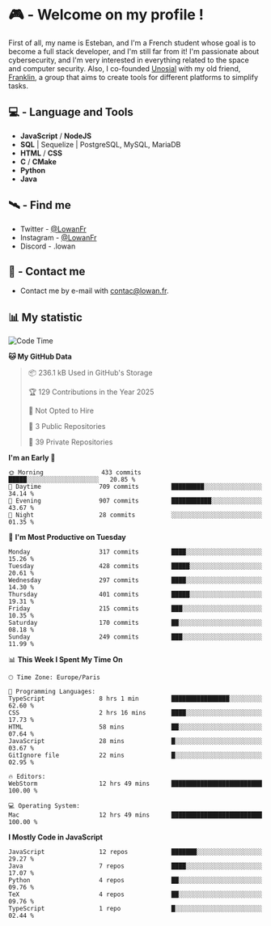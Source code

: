 # 🎮 - Welcome on my profile !
First of all, my name is Esteban, and I'm a French student whose goal is to become a full stack developer, and I'm still far from it!
I'm passionate about cybersecurity, and I'm very interested in everything related to the space and computer security.
Also, I co-founded [Unosial](https://github.com/Unosial) with my old friend, [Franklin](https://github.com/AbaFranklin/), a group that aims to create tools for different platforms to simplify tasks. 



## 💻 - Language and Tools
- **JavaScript** / **NodeJS**
- **SQL** | Sequelize | PostgreSQL, MySQL, MariaDB
- **HTML** / **CSS**
- **C** / **CMake**
- **Python**
- **Java**

## 🛰️ - Find me

 - Twitter - [@LowanFr](https://twitter.com/LowanFr/)
 - Instagram - [@LowanFr](https://instagram.com/LowanFr)
 - Discord -  .lowan
 
## 📡 - Contact me
 - Contact me by e-mail with [contac@lowan.fr](mailto:contact@lowan.fr).

## 📊 My statistic
<!--START_SECTION:waka-->
![Code Time](http://img.shields.io/badge/Code%20Time-1%2C308%20hrs%2026%20mins-blue)

**🐱 My GitHub Data** 

> 📦 236.1 kB Used in GitHub's Storage 
 > 
> 🏆 129 Contributions in the Year 2025
 > 
> 🚫 Not Opted to Hire
 > 
> 📜 3 Public Repositories 
 > 
> 🔑 39 Private Repositories 
 > 
**I'm an Early 🐤** 

```text
🌞 Morning                433 commits         █████░░░░░░░░░░░░░░░░░░░░   20.85 % 
🌆 Daytime                709 commits         █████████░░░░░░░░░░░░░░░░   34.14 % 
🌃 Evening                907 commits         ███████████░░░░░░░░░░░░░░   43.67 % 
🌙 Night                  28 commits          ░░░░░░░░░░░░░░░░░░░░░░░░░   01.35 % 
```
📅 **I'm Most Productive on Tuesday** 

```text
Monday                   317 commits         ████░░░░░░░░░░░░░░░░░░░░░   15.26 % 
Tuesday                  428 commits         █████░░░░░░░░░░░░░░░░░░░░   20.61 % 
Wednesday                297 commits         ████░░░░░░░░░░░░░░░░░░░░░   14.30 % 
Thursday                 401 commits         █████░░░░░░░░░░░░░░░░░░░░   19.31 % 
Friday                   215 commits         ███░░░░░░░░░░░░░░░░░░░░░░   10.35 % 
Saturday                 170 commits         ██░░░░░░░░░░░░░░░░░░░░░░░   08.18 % 
Sunday                   249 commits         ███░░░░░░░░░░░░░░░░░░░░░░   11.99 % 
```


📊 **This Week I Spent My Time On** 

```text
🕑︎ Time Zone: Europe/Paris

💬 Programming Languages: 
TypeScript               8 hrs 1 min         ████████████████░░░░░░░░░   62.60 % 
CSS                      2 hrs 16 mins       ████░░░░░░░░░░░░░░░░░░░░░   17.73 % 
HTML                     58 mins             ██░░░░░░░░░░░░░░░░░░░░░░░   07.64 % 
JavaScript               28 mins             █░░░░░░░░░░░░░░░░░░░░░░░░   03.67 % 
GitIgnore file           22 mins             █░░░░░░░░░░░░░░░░░░░░░░░░   02.95 % 

🔥 Editors: 
WebStorm                 12 hrs 49 mins      █████████████████████████   100.00 % 

💻 Operating System: 
Mac                      12 hrs 49 mins      █████████████████████████   100.00 % 
```

**I Mostly Code in JavaScript** 

```text
JavaScript               12 repos            ███████░░░░░░░░░░░░░░░░░░   29.27 % 
Java                     7 repos             ████░░░░░░░░░░░░░░░░░░░░░   17.07 % 
Python                   4 repos             ██░░░░░░░░░░░░░░░░░░░░░░░   09.76 % 
TeX                      4 repos             ██░░░░░░░░░░░░░░░░░░░░░░░   09.76 % 
TypeScript               1 repo              █░░░░░░░░░░░░░░░░░░░░░░░░   02.44 % 
```




<!--END_SECTION:waka-->
